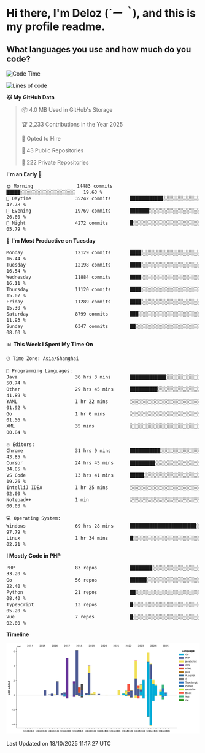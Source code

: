 # **Hi there, I'm Deloz (*´ー｀*), and this is my profile readme.**

## **What languages you use and how much do you code?**

<!--START_SECTION:waka-->
![Code Time](http://img.shields.io/badge/Code%20Time-7%2C803%20hrs%2042%20mins-blue)

![Lines of code](https://img.shields.io/badge/From%20Hello%20World%20I%27ve%20Written-54.0%20million%20lines%20of%20code-blue)

**🐱 My GitHub Data** 

> 📦 4.0 MB Used in GitHub's Storage 
 > 
> 🏆 2,233 Contributions in the Year 2025
 > 
> 💼 Opted to Hire
 > 
> 📜 43 Public Repositories 
 > 
> 🔑 222 Private Repositories 
 > 
**I'm an Early 🐤** 

```text
🌞 Morning                14483 commits       █████░░░░░░░░░░░░░░░░░░░░   19.63 % 
🌆 Daytime                35242 commits       ████████████░░░░░░░░░░░░░   47.78 % 
🌃 Evening                19769 commits       ███████░░░░░░░░░░░░░░░░░░   26.80 % 
🌙 Night                  4272 commits        █░░░░░░░░░░░░░░░░░░░░░░░░   05.79 % 
```
📅 **I'm Most Productive on Tuesday** 

```text
Monday                   12129 commits       ████░░░░░░░░░░░░░░░░░░░░░   16.44 % 
Tuesday                  12198 commits       ████░░░░░░░░░░░░░░░░░░░░░   16.54 % 
Wednesday                11884 commits       ████░░░░░░░░░░░░░░░░░░░░░   16.11 % 
Thursday                 11120 commits       ████░░░░░░░░░░░░░░░░░░░░░   15.07 % 
Friday                   11289 commits       ████░░░░░░░░░░░░░░░░░░░░░   15.30 % 
Saturday                 8799 commits        ███░░░░░░░░░░░░░░░░░░░░░░   11.93 % 
Sunday                   6347 commits        ██░░░░░░░░░░░░░░░░░░░░░░░   08.60 % 
```


📊 **This Week I Spent My Time On** 

```text
🕑︎ Time Zone: Asia/Shanghai

💬 Programming Languages: 
Java                     36 hrs 3 mins       █████████████░░░░░░░░░░░░   50.74 % 
Other                    29 hrs 45 mins      ██████████░░░░░░░░░░░░░░░   41.89 % 
YAML                     1 hr 22 mins        ░░░░░░░░░░░░░░░░░░░░░░░░░   01.92 % 
Go                       1 hr 6 mins         ░░░░░░░░░░░░░░░░░░░░░░░░░   01.56 % 
XML                      35 mins             ░░░░░░░░░░░░░░░░░░░░░░░░░   00.84 % 

🔥 Editors: 
Chrome                   31 hrs 9 mins       ███████████░░░░░░░░░░░░░░   43.85 % 
Cursor                   24 hrs 45 mins      █████████░░░░░░░░░░░░░░░░   34.85 % 
VS Code                  13 hrs 41 mins      █████░░░░░░░░░░░░░░░░░░░░   19.26 % 
IntelliJ IDEA            1 hr 25 mins        ░░░░░░░░░░░░░░░░░░░░░░░░░   02.00 % 
Notepad++                1 min               ░░░░░░░░░░░░░░░░░░░░░░░░░   00.03 % 

💻 Operating System: 
Windows                  69 hrs 28 mins      ████████████████████████░   97.79 % 
Linux                    1 hr 34 mins        █░░░░░░░░░░░░░░░░░░░░░░░░   02.21 % 
```

**I Mostly Code in PHP** 

```text
PHP                      83 repos            ████████░░░░░░░░░░░░░░░░░   33.20 % 
Go                       56 repos            ██████░░░░░░░░░░░░░░░░░░░   22.40 % 
Python                   21 repos            ██░░░░░░░░░░░░░░░░░░░░░░░   08.40 % 
TypeScript               13 repos            █░░░░░░░░░░░░░░░░░░░░░░░░   05.20 % 
Vue                      7 repos             █░░░░░░░░░░░░░░░░░░░░░░░░   02.80 % 
```



**Timeline**

![Lines of Code chart](https://raw.githubusercontent.com/deloz/deloz/main/assets/bar_graph.png)


 Last Updated on 18/10/2025 11:17:27 UTC
<!--END_SECTION:waka-->
